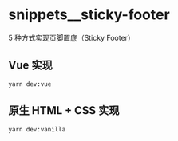 # snippets\_\_sticky-footer

5 种方式实现页脚置底（Sticky Footer）

## Vue 实现

```shell
yarn dev:vue
```

## 原生 HTML + CSS 实现

```shell
yarn dev:vanilla
```
